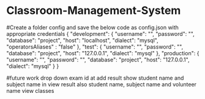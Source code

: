 # Classroom-Management-System

#Create a folder config and save the below code as config.json with appropriate credentials
{
    "development": {
      "username": "",
      "password": "",
      "database": "project",
      "host": "localhost",
      "dialect": "mysql",
      "operatorsAliases" : "false" 
    },
    "test": {
      "username": "",
      "password": "",
      "database": "project",
      "host": "127.0.0.1",
      "dialect": "mysql"
    },
    "production": {
      "username": "",
      "password": "",
      "database": "project",
      "host": "127.0.0.1",
      "dialect": "mysql"
    }
  }
  
#future work
drop down exam id at add result
show student name and subject name in view result
also student name, subject name and volunteer name view classes